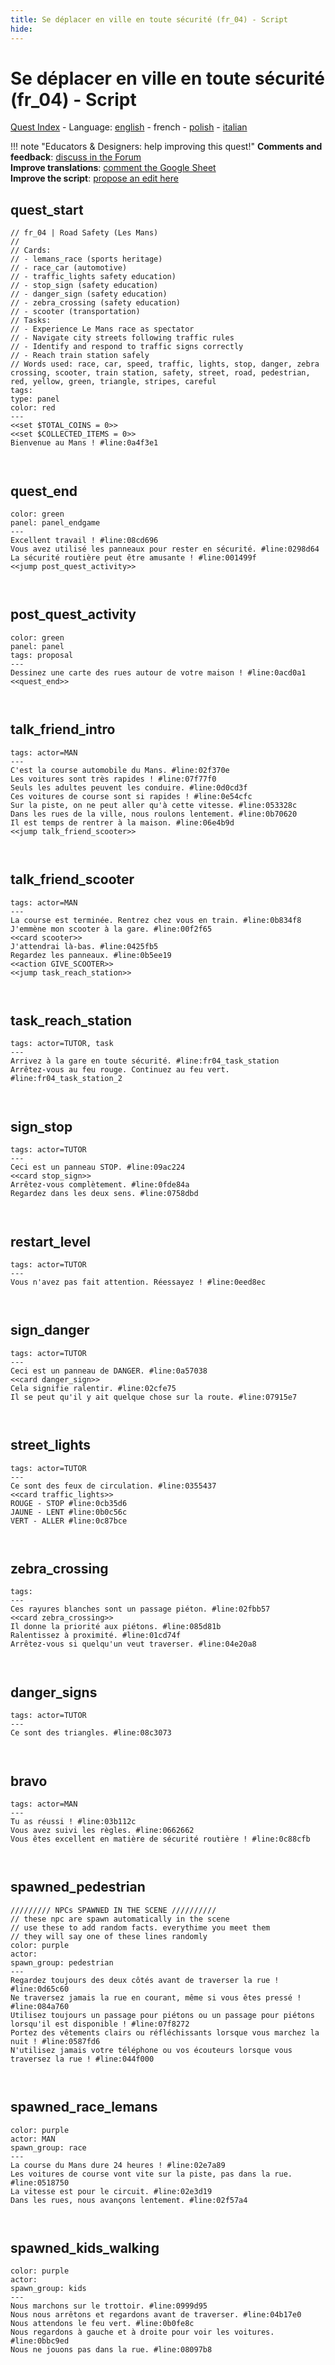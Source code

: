 ```yaml
---
title: Se déplacer en ville en toute sécurité (fr_04) - Script
hide:
---
```


# Se déplacer en ville en toute sécurité (fr_04) - Script
[Quest Index](./index.fr.md) - Language: [english](./fr_04-script.md) - french - [polish](./fr_04-script.pl.md) - [italian](./fr_04-script.it.md)

!!! note "Educators & Designers: help improving this quest!"
    **Comments and feedback**: [discuss in the Forum](https://antura.discourse.group/t/fr-04-road-safety-les-mans/40/1)  
    **Improve translations**: [comment the Google Sheet](https://docs.google.com/spreadsheets/d/1FPFOy8CHor5ArSg57xMuPAG7WM27-ecDOiU-OmtHgjw/edit?gid=1892167235#gid=1892167235)  
    **Improve the script**: [propose an edit here](https://github.com/vgwb/Antura/blob/main/Assets/_discover/_quests/FR_04%20Le%20Mans%20Streets/FR_04%20Le%20Mans%20Streets%20-%20Yarn%20Script.yarn)  

<a id="ys-node-quest-start"></a>
## quest_start

<div class="yarn-node" data-title="quest_start"><pre class="yarn-code" style="--node-color:red"><code><span class="yarn-header-dim">// fr_04 | Road Safety (Les Mans)</span>
<span class="yarn-header-dim">// </span>
<span class="yarn-header-dim">// Cards:</span>
<span class="yarn-header-dim">// - lemans_race (sports heritage)</span>
<span class="yarn-header-dim">// - race_car (automotive)</span>
<span class="yarn-header-dim">// - traffic_lights safety education)</span>
<span class="yarn-header-dim">// - stop_sign (safety education)</span>
<span class="yarn-header-dim">// - danger_sign (safety education)</span>
<span class="yarn-header-dim">// - zebra_crossing (safety education)</span>
<span class="yarn-header-dim">// - scooter (transportation)</span>
<span class="yarn-header-dim">// Tasks:</span>
<span class="yarn-header-dim">// - Experience Le Mans race as spectator</span>
<span class="yarn-header-dim">// - Navigate city streets following traffic rules</span>
<span class="yarn-header-dim">// - Identify and respond to traffic signs correctly</span>
<span class="yarn-header-dim">// - Reach train station safely</span>
<span class="yarn-header-dim">// Words used: race, car, speed, traffic, lights, stop, danger, zebra crossing, scooter, train station, safety, street, road, pedestrian, red, yellow, green, triangle, stripes, careful</span>
<span class="yarn-header-dim">tags:</span>
<span class="yarn-header-dim">type: panel</span>
<span class="yarn-header-dim">color: red</span>
<span class="yarn-header-dim">---</span>
<span class="yarn-cmd">&lt;&lt;set $TOTAL_COINS = 0&gt;&gt;</span>
<span class="yarn-cmd">&lt;&lt;set $COLLECTED_ITEMS = 0&gt;&gt;</span>
<span class="yarn-line">Bienvenue au Mans ! <span class="yarn-meta">#line:0a4f3e1</span></span>

</code></pre></div>

<a id="ys-node-quest-end"></a>
## quest_end

<div class="yarn-node" data-title="quest_end"><pre class="yarn-code" style="--node-color:green"><code><span class="yarn-header-dim">color: green</span>
<span class="yarn-header-dim">panel: panel_endgame</span>
<span class="yarn-header-dim">---</span>
<span class="yarn-line">Excellent travail ! <span class="yarn-meta">#line:08cd696 </span></span>
<span class="yarn-line">Vous avez utilisé les panneaux pour rester en sécurité. <span class="yarn-meta">#line:0298d64 </span></span>
<span class="yarn-line">La sécurité routière peut être amusante ! <span class="yarn-meta">#line:001499f </span></span>
<span class="yarn-cmd">&lt;&lt;jump post_quest_activity&gt;&gt;</span>

</code></pre></div>

<a id="ys-node-post-quest-activity"></a>
## post_quest_activity

<div class="yarn-node" data-title="post_quest_activity"><pre class="yarn-code" style="--node-color:green"><code><span class="yarn-header-dim">color: green</span>
<span class="yarn-header-dim">panel: panel</span>
<span class="yarn-header-dim">tags: proposal</span>
<span class="yarn-header-dim">---</span>
<span class="yarn-line">Dessinez une carte des rues autour de votre maison ! <span class="yarn-meta">#line:0acd0a1 </span></span>
<span class="yarn-cmd">&lt;&lt;quest_end&gt;&gt;</span>

</code></pre></div>

<a id="ys-node-talk-friend-intro"></a>
## talk_friend_intro

<div class="yarn-node" data-title="talk_friend_intro"><pre class="yarn-code"><code><span class="yarn-header-dim">tags: actor=MAN</span>
<span class="yarn-header-dim">---</span>
<span class="yarn-line">C'est la course automobile du Mans. <span class="yarn-meta">#line:02f370e </span></span>
<span class="yarn-line">Les voitures sont très rapides ! <span class="yarn-meta">#line:07f77f0 </span></span>
<span class="yarn-line">Seuls les adultes peuvent les conduire. <span class="yarn-meta">#line:0d0cd3f </span></span>
<span class="yarn-line">Ces voitures de course sont si rapides ! <span class="yarn-meta">#line:0e54cfc </span></span>
<span class="yarn-line">Sur la piste, on ne peut aller qu'à cette vitesse. <span class="yarn-meta">#line:053328c </span></span>
<span class="yarn-line">Dans les rues de la ville, nous roulons lentement. <span class="yarn-meta">#line:0b70620 </span></span>
<span class="yarn-line">Il est temps de rentrer à la maison. <span class="yarn-meta">#line:06e4b9d </span></span>
<span class="yarn-cmd">&lt;&lt;jump talk_friend_scooter&gt;&gt;</span>

</code></pre></div>

<a id="ys-node-talk-friend-scooter"></a>
## talk_friend_scooter

<div class="yarn-node" data-title="talk_friend_scooter"><pre class="yarn-code"><code><span class="yarn-header-dim">tags: actor=MAN</span>
<span class="yarn-header-dim">---</span>
<span class="yarn-line">La course est terminée. Rentrez chez vous en train. <span class="yarn-meta">#line:0b834f8 </span></span>
<span class="yarn-line">J'emmène mon scooter à la gare. <span class="yarn-meta">#line:00f2f65 </span></span>
<span class="yarn-cmd">&lt;&lt;card scooter&gt;&gt;</span>
<span class="yarn-line">J'attendrai là-bas. <span class="yarn-meta">#line:0425fb5 </span></span>
<span class="yarn-line">Regardez les panneaux. <span class="yarn-meta">#line:0b5ee19 </span></span>
<span class="yarn-cmd">&lt;&lt;action GIVE_SCOOTER&gt;&gt;</span>
<span class="yarn-cmd">&lt;&lt;jump task_reach_station&gt;&gt;</span>

</code></pre></div>

<a id="ys-node-task-reach-station"></a>
## task_reach_station

<div class="yarn-node" data-title="task_reach_station"><pre class="yarn-code"><code><span class="yarn-header-dim">tags: actor=TUTOR, task</span>
<span class="yarn-header-dim">---</span>
<span class="yarn-line">Arrivez à la gare en toute sécurité. <span class="yarn-meta">#line:fr04_task_station</span></span>
<span class="yarn-line">Arrêtez-vous au feu rouge. Continuez au feu vert. <span class="yarn-meta">#line:fr04_task_station_2</span></span>

</code></pre></div>

<a id="ys-node-sign-stop"></a>
## sign_stop

<div class="yarn-node" data-title="sign_stop"><pre class="yarn-code"><code><span class="yarn-header-dim">tags: actor=TUTOR</span>
<span class="yarn-header-dim">---</span>
<span class="yarn-line">Ceci est un panneau STOP. <span class="yarn-meta">#line:09ac224 </span></span>
<span class="yarn-cmd">&lt;&lt;card stop_sign&gt;&gt;</span>
<span class="yarn-line">Arrêtez-vous complètement. <span class="yarn-meta">#line:0fde84a </span></span>
<span class="yarn-line">Regardez dans les deux sens. <span class="yarn-meta">#line:0758dbd </span></span>


</code></pre></div>

<a id="ys-node-restart-level"></a>
## restart_level

<div class="yarn-node" data-title="restart_level"><pre class="yarn-code"><code><span class="yarn-header-dim">tags: actor=TUTOR</span>
<span class="yarn-header-dim">---</span>
<span class="yarn-line">Vous n'avez pas fait attention. Réessayez ! <span class="yarn-meta">#line:0eed8ec </span></span>

</code></pre></div>

<a id="ys-node-sign-danger"></a>
## sign_danger

<div class="yarn-node" data-title="sign_danger"><pre class="yarn-code"><code><span class="yarn-header-dim">tags: actor=TUTOR</span>
<span class="yarn-header-dim">---</span>
<span class="yarn-line">Ceci est un panneau de DANGER. <span class="yarn-meta">#line:0a57038 </span></span>
<span class="yarn-cmd">&lt;&lt;card danger_sign&gt;&gt;</span>
<span class="yarn-line">Cela signifie ralentir. <span class="yarn-meta">#line:02cfe75 </span></span>
<span class="yarn-line">Il se peut qu'il y ait quelque chose sur la route. <span class="yarn-meta">#line:07915e7 </span></span>

</code></pre></div>

<a id="ys-node-street-lights"></a>
## street_lights

<div class="yarn-node" data-title="street_lights"><pre class="yarn-code"><code><span class="yarn-header-dim">tags: actor=TUTOR</span>
<span class="yarn-header-dim">---</span>
<span class="yarn-line">Ce sont des feux de circulation. <span class="yarn-meta">#line:0355437 </span></span>
<span class="yarn-cmd">&lt;&lt;card traffic_lights&gt;&gt;</span>
<span class="yarn-line">ROUGE - STOP <span class="yarn-meta">#line:0cb35d6</span></span>
<span class="yarn-line">JAUNE - LENT <span class="yarn-meta">#line:0b0c56c </span></span>
<span class="yarn-line">VERT - ALLER <span class="yarn-meta">#line:0c87bce </span></span>

</code></pre></div>

<a id="ys-node-zebra-crossing"></a>
## zebra_crossing

<div class="yarn-node" data-title="zebra_crossing"><pre class="yarn-code"><code><span class="yarn-header-dim">tags:  </span>
<span class="yarn-header-dim">---</span>
<span class="yarn-line">Ces rayures blanches sont un passage piéton. <span class="yarn-meta">#line:02fbb57 </span></span>
<span class="yarn-cmd">&lt;&lt;card zebra_crossing&gt;&gt;</span>
<span class="yarn-line">Il donne la priorité aux piétons. <span class="yarn-meta">#line:085d81b </span></span>
<span class="yarn-line">Ralentissez à proximité. <span class="yarn-meta">#line:01cd74f </span></span>
<span class="yarn-line">Arrêtez-vous si quelqu'un veut traverser. <span class="yarn-meta">#line:04e20a8 </span></span>

</code></pre></div>

<a id="ys-node-danger-signs"></a>
## danger_signs

<div class="yarn-node" data-title="danger_signs"><pre class="yarn-code"><code><span class="yarn-header-dim">tags: actor=TUTOR</span>
<span class="yarn-header-dim">---</span>
<span class="yarn-line">Ce sont des triangles. <span class="yarn-meta">#line:08c3073 </span></span>

</code></pre></div>

<a id="ys-node-bravo"></a>
## bravo

<div class="yarn-node" data-title="bravo"><pre class="yarn-code"><code><span class="yarn-header-dim">tags: actor=MAN</span>
<span class="yarn-header-dim">---</span>
<span class="yarn-line">Tu as réussi ! <span class="yarn-meta">#line:03b112c </span></span>
<span class="yarn-line">Vous avez suivi les règles. <span class="yarn-meta">#line:0662662 </span></span>
<span class="yarn-line">Vous êtes excellent en matière de sécurité routière ! <span class="yarn-meta">#line:0c88cfb </span></span>

</code></pre></div>

<a id="ys-node-spawned-pedestrian"></a>
## spawned_pedestrian

<div class="yarn-node" data-title="spawned_pedestrian"><pre class="yarn-code" style="--node-color:purple"><code><span class="yarn-header-dim">///////// NPCs SPAWNED IN THE SCENE //////////</span>
<span class="yarn-header-dim">// these npc are spawn automatically in the scene</span>
<span class="yarn-header-dim">// use these to add random facts. everythime you meet them</span>
<span class="yarn-header-dim">// they will say one of these lines randomly</span>
<span class="yarn-header-dim">color: purple</span>
<span class="yarn-header-dim">actor: </span>
<span class="yarn-header-dim">spawn_group: pedestrian </span>
<span class="yarn-header-dim">---</span>
<span class="yarn-line">Regardez toujours des deux côtés avant de traverser la rue ! <span class="yarn-meta">#line:0d65c60 </span></span>
<span class="yarn-line">Ne traversez jamais la rue en courant, même si vous êtes pressé ! <span class="yarn-meta">#line:084a760 </span></span>
<span class="yarn-line">Utilisez toujours un passage pour piétons ou un passage pour piétons lorsqu'il est disponible ! <span class="yarn-meta">#line:07f8272 </span></span>
<span class="yarn-line">Portez des vêtements clairs ou réfléchissants lorsque vous marchez la nuit ! <span class="yarn-meta">#line:0587fd6 </span></span>
<span class="yarn-line">N'utilisez jamais votre téléphone ou vos écouteurs lorsque vous traversez la rue ! <span class="yarn-meta">#line:044f000 </span></span>

</code></pre></div>

<a id="ys-node-spawned-race-lemans"></a>
## spawned_race_lemans

<div class="yarn-node" data-title="spawned_race_lemans"><pre class="yarn-code" style="--node-color:purple"><code><span class="yarn-header-dim">color: purple</span>
<span class="yarn-header-dim">actor: MAN</span>
<span class="yarn-header-dim">spawn_group: race </span>
<span class="yarn-header-dim">---</span>
<span class="yarn-line">La course du Mans dure 24 heures ! <span class="yarn-meta">#line:02e7a89 </span></span>
<span class="yarn-line">Les voitures de course vont vite sur la piste, pas dans la rue. <span class="yarn-meta">#line:0518750 </span></span>
<span class="yarn-line">La vitesse est pour le circuit. <span class="yarn-meta">#line:02e3d19 </span></span>
<span class="yarn-line">Dans les rues, nous avançons lentement. <span class="yarn-meta">#line:02f57a4 </span></span>

</code></pre></div>

<a id="ys-node-spawned-kids-walking"></a>
## spawned_kids_walking

<div class="yarn-node" data-title="spawned_kids_walking"><pre class="yarn-code" style="--node-color:purple"><code><span class="yarn-header-dim">color: purple</span>
<span class="yarn-header-dim">actor: </span>
<span class="yarn-header-dim">spawn_group: kids </span>
<span class="yarn-header-dim">---</span>
<span class="yarn-line">Nous marchons sur le trottoir. <span class="yarn-meta">#line:0999d95 </span></span>
<span class="yarn-line">Nous nous arrêtons et regardons avant de traverser. <span class="yarn-meta">#line:04b17e0 </span></span>
<span class="yarn-line">Nous attendons le feu vert. <span class="yarn-meta">#line:0b0fe8c </span></span>
<span class="yarn-line">Nous regardons à gauche et à droite pour voir les voitures. <span class="yarn-meta">#line:0bbc9ed </span></span>
<span class="yarn-line">Nous ne jouons pas dans la rue. <span class="yarn-meta">#line:08097b8 </span></span>

</code></pre></div>


